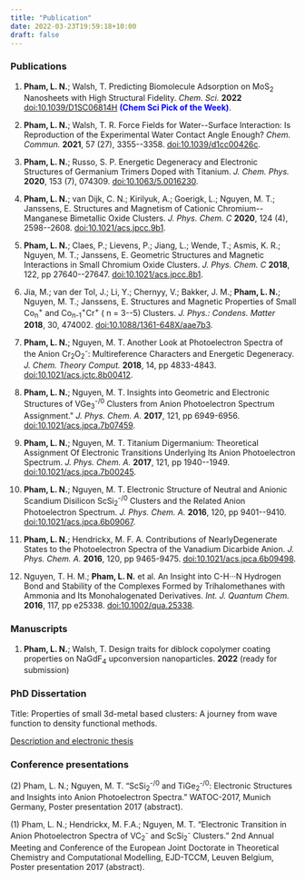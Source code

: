 ```yaml
---
title: "Publication"
date: 2022-03-23T19:59:18+10:00
draft: false
---
```


### Publications

1. **Pham, L. N.**; Walsh, T. Predicting Biomolecule Adsorption on
   MoS<sub>2</sub> Nanosheets with High Structural Fidelity. *Chem. Sci.*
   **2022** [doi:10.1039/D1SC06814H](https://doi.org/10.1039/D1SC06814H) <span
   style="color:blue">**(Chem Sci Pick of the Week)**.</span>

2. **Pham, L. N.**; Walsh, T. R. Force Fields for Water--Surface Interaction:
   Is Reproduction of the Experimental Water Contact Angle Enough? *Chem.
   Commun.* **2021**, 57 (27), 3355--3358.
   [doi:10.1039/d1cc00426c](https://doi.org/10.1039/D1CC00426C).

3. **Pham, L. N.**; Russo, S. P. Energetic Degeneracy and Electronic Structures
   of Germanium Trimers Doped with Titanium. *J. Chem. Phys.* **2020**, 153
   (7), 074309. [doi:10.1063/5.0016230](https://doi.org/10.1063/5.0016230).

4. **Pham, L. N.**; van Dijk, C. N.; Kirilyuk, A.; Goerigk, L.; Nguyen, M. T.;
   Janssens, E. Structures and Magnetism of Cationic Chromium--Manganese
   Bimetallic Oxide Clusters. *J. Phys. Chem. C* **2020**, 124 (4), 2598--2608.
   [doi:10.1021/acs.jpcc.9b1](https://doi.org/10.1021/acs.jpcc.9b10075).

5. **Pham, L. N.**; Claes, P.; Lievens, P.; Jiang, L.; Wende, T.; Asmis, K. R.;
   Nguyen, M. T.; Janssens, E. Geometric Structures and Magnetic Interactions
   in Small Chromium Oxide Clusters. *J. Phys. Chem. C* **2018**, 122, pp
   27640--27647.
   [doi:10.1021/acs.jpcc.8b1](https://pubs.acs.org/doi/abs/10.1021/acs.jpcc.8b10035).

6. Jia, M.; van der Tol, J.; Li, Y.; Chernyy, V.; Bakker, J. M.; **Pham, L.
   N.**; Nguyen, M. T.; Janssens, E. Structures and Magnetic Properties of
   Small Co<sub>n</sub><sup>+</sup> and
   Co<sub>n-1</sub><sup>+</sup>Cr<sup>+</sup> ( n = 3--5) Clusters. *J. Phys.:
   Condens. Matter* **2018**, 30, 474002.
   [doi:10.1088/1361-648X/aae7b3](https://iopscience.iop.org/article/10.1088/1361-648X/aae7b3/meta).

7. **Pham, L. N.**; Nguyen, M. T. Another Look at Photoelectron Spectra of the
   Anion Cr<sub>2</sub>O<sub>2</sub><sup>-</sup>: Multireference Characters and
   Energetic Degeneracy. *J. Chem. Theory Comput.* **2018**, 14, pp 4833-4843.
   [doi:10.1021/acs.jctc.8b00412](https://doi.org/10.1021/acs.jctc.8b00412).

8. **Pham, L. N.**; Nguyen, M. T. Insights into Geometric and Electronic
   Structures of VGe<sub>3</sub><sup>-/0</sup> Clusters from Anion
   Photoelectron Spectrum Assignment." *J. Phys. Chem. A.* **2017**, 121, pp
   6949-6956.
   [doi:10.1021/acs.jpca.7b07459](https://pubs.acs.org/doi/abs/10.1021/acs.jpca.7b07459).

9. **Pham, L. N.**; Nguyen, M. T. Titanium Digermanium: Theoretical Assignment
   Of Electronic Transitions Underlying Its Anion Photoelectron Spectrum. *J.
   Phys. Chem. A.* **2017**, 121, pp 1940--1949.
   [doi:10.1021/acs.jpca.7b00245](https://pubs.acs.org/doi/abs/10.1021/acs.jpca.7b00245).

10. **Pham, L. N.**; Nguyen, M. T. Electronic Structure of Neutral and Anionic
    Scandium Disilicon ScSi<sub>2</sub><sup>-/0</sup> Clusters and the Related
    Anion Photoelectron Spectrum. *J. Phys. Chem. A.* **2016**, 120, pp
    9401--9410.
    [doi:10.1021/acs.jpca.6b09067](https://pubs.acs.org/doi/abs/10.1021/acs.jpca.6b09067).

11. **Pham, L. N.**; Hendrickx, M. F. A. Contributions of NearlyDegenerate
    States to the Photoelectron Spectra of the Vanadium Dicarbide Anion. *J.
    Phys. Chem. A.* **2016**, 120, pp 9465-9475.
    [doi:10.1021/acs.jpca.6b09498](https://pubs.acs.org/doi/abs/10.1021/acs.jpca.6b09498).

12. Nguyen, T. H. M.; **Pham, L. N.** et al. An Insight into C-H···N Hydrogen
     Bond and Stability of the Complexes Formed by Trihalomethanes with Ammonia
     and Its Monohalogenated Derivatives. *Int. J. Quantum Chem.* **2016**, 117,
     pp e25338.
     [doi:10.1002/qua.25338](https://onlinelibrary.wiley.com/doi/abs/10.1002/qua.25338).

### Manuscripts

1. **Pham, L. N.**; Walsh, T. Design traits for diblock copolymer coating
   properties on NaGdF<sub>4</sub> upconversion nanoparticles. **2022** (ready
   for submission)

### PhD Dissertation

Title: Properties of small 3d-metal based clusters: A journey from wave function
to density functional methods.

[Description and electronic
thesis](https://limo.libis.be/primo-explore/fulldisplay?docid=LIRIAS2821608&context=L&vid=Lirias&search_scope=Lirias&tab=default_tab&lang=en_US&fromSitemap=1
"Dissertation")

### Conference presentations

(2) Pham, L. N.; Nguyen, M. T. “ScSi<sub>2</sub><sup>-/0</sup> and
TiGe<sub>2</sub><sup>-/0</sup>: Electronic Structures and Insights into Anion
Photoelectron Spectra.” WATOC-2017, Munich Germany, Poster presentation 2017
(abstract).

(1) Pham, L. N.; Hendrickx, M. F.A.; Nguyen, M. T. “Electronic Transition in
Anion Photoelectron Spectra of VC<sub>2</sub><sup>-</sup> and
ScSi<sub>2</sub><sup>-</sup> Clusters.” 2nd Annual Meeting and Conference of the
European Joint Doctorate in Theoretical Chemistry and Computational Modelling,
EJD-TCCM, Leuven Belgium, Poster presentation 2017 (abstract). 